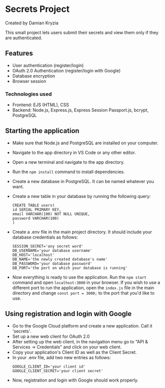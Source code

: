 # Secrets Project

Created by Damian Kryzia

This small project lets users submit their secrets and view them only if they are authenticated.

## Features
- User authentication (register/login)
- OAuth 2.0 Authentication (register/login with Google)
- Database encryption
- Browser session

### Technologies used
- Frontend: EJS (HTML), CSS
- Backend: Node.js, Express.js, Express Session Passport.js, bcrypt, PostgreSQL
  
## Starting the application
- Make sure that Node.js and PostgreSQL are installed on your computer.
- Navigate to the app directory in VS Code or any other editor.
- Open a new terminal and navigate to the app directory.
- Run the ```npm install``` command to install dependencies.
- Create a new database in PostgreSQL. It can be named whatever you want.
- Create a new table in your database by running the following query:
  ```
  CREATE TABLE users(
  id SERIAL PRIMARY KEY,
  email VARCHAR(100) NOT NULL UNIQUE,
  password VARCHAR(100)
  )
  ```
- Create a .env file in the main project directory. It should include your database credentials as follows:
  ```
  SESSION_SECRET='any secret word'
  DB_USERNAME='your database username'
  DB_HOST='localhost'
  DB_NAME='the newly created database's name'
  DB_PASSWORD='your database password'
  DB_PORT='the port on which your database is running'
  ```
  
- Now everything is ready to use the application. Run the ```npm start``` command and open ```localhost:3000``` in your browser.
  If you wish to use a different port to run the application, open the ```index.js``` file in the main directory and change ```const port = 3000;``` to the port      that you'd like to use.

## Using registration and login with Google
- Go to the Google Cloud platform and create a new application. Call it 'secrets'.
- Set up a new web client for OAuth 2.0
- After setting up the web client, in the navigation menu go to "API & Services -> Credentials" and click on your web client.
- Copy your application's Client ID as well as the Client Secret.
- In your .env file, add two new entries as follows:
  ```
  GOOGLE_CLIENT_ID='your client id'
  GOOGLE_CLIENT_SECRET='your client secret'
  ```
- Now, registration and login with Google should work properly.

